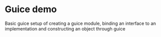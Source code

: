 # Guice demo

Basic guice setup of creating a guice module, binding an interface to an implementation and constructing an object through guice
